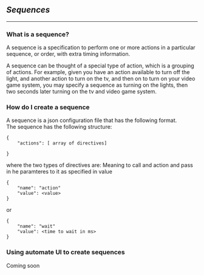 ## *Sequences* ##
------------

### What is a sequence? ###
A sequence is a specification to perform one or more actions in a particular sequence, or order, 
with extra timing information.

A sequence can be thought of a special type of action, which is a grouping of actions.
For example, given you have an action available to turn off the light, and another action to turn on the tv, and then on to turn on your video game system,
you may specify a sequence as turning on the lights, then two seconds later turning on the tv and video game system.


### How do I create a sequence ###

A sequence is a json configuration file that has the following format.  
The sequence has the following structure:

~~~~
{
    "actions": [ array of directives]
  
}
~~~~
where the two types of directives are:
Meaning to call and action and pass in he paramteres to it as specified in value

~~~~
{
    "name": "action"
    "value": <value>
}
~~~~
or 
~~~~
{
    "name": "wait"
    "value": <time to wait in ms>
}
~~~~


### Using automate UI to create sequences ###
Coming soon